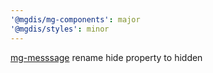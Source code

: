 ```yaml
---
'@mgdis/mg-components': major
'@mgdis/styles': minor
---
```


[mg-messsage](http://core.pages.mgdis.fr/core-ui/core-ui/storybook/?path=/docs/molecules-mg-message--docs) rename hide property to hidden
